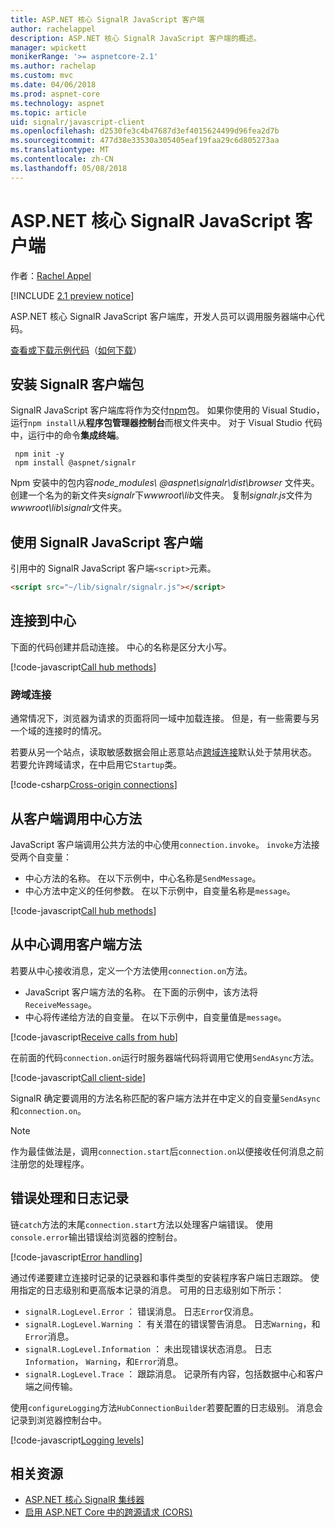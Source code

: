 ```yaml
---
title: ASP.NET 核心 SignalR JavaScript 客户端
author: rachelappel
description: ASP.NET 核心 SignalR JavaScript 客户端的概述。
manager: wpickett
monikerRange: '>= aspnetcore-2.1'
ms.author: rachelap
ms.custom: mvc
ms.date: 04/06/2018
ms.prod: aspnet-core
ms.technology: aspnet
ms.topic: article
uid: signalr/javascript-client
ms.openlocfilehash: d2530fe3c4b47687d3ef4015624499d96fea2d7b
ms.sourcegitcommit: 477d38e33530a305405eaf19faa29c6d805273aa
ms.translationtype: MT
ms.contentlocale: zh-CN
ms.lasthandoff: 05/08/2018
---
```

# <a name="aspnet-core-signalr-javascript-client"></a>ASP.NET 核心 SignalR JavaScript 客户端

作者：[Rachel Appel](http://twitter.com/rachelappel)

[!INCLUDE [2.1 preview notice](~/includes/2.1.md)]

ASP.NET 核心 SignalR JavaScript 客户端库，开发人员可以调用服务器端中心代码。

[查看或下载示例代码](https://github.com/aspnet/Docs/tree/live/aspnetcore/signalr/javascript-client/sample)（[如何下载](xref:tutorials/index#how-to-download-a-sample)）

## <a name="install-the-signalr-client-package"></a>安装 SignalR 客户端包

SignalR JavaScript 客户端库将作为交付[npm](https://www.npmjs.com/)包。 如果你使用的 Visual Studio，运行`npm install`从**程序包管理器控制台**而根文件夹中。 对于 Visual Studio 代码中，运行中的命令**集成终端**。

  ```console
   npm init -y
   npm install @aspnet/signalr
  ```

Npm 安装中的包内容*node_modules\\ @aspnet\signalr\dist\browser* 文件夹。 创建一个名为的新文件夹*signalr*下*wwwroot\\lib*文件夹。 复制*signalr.js*文件为*wwwroot\lib\signalr*文件夹。

## <a name="use-the-signalr-javascript-client"></a>使用 SignalR JavaScript 客户端

引用中的 SignalR JavaScript 客户端`<script>`元素。

```html
<script src="~/lib/signalr/signalr.js"></script>
```

## <a name="connect-to-a-hub"></a>连接到中心

下面的代码创建并启动连接。 中心的名称是区分大小写。

[!code-javascript[Call hub methods](javascript-client/sample/wwwroot/js/chat.js?range=9-12,28)]

### <a name="cross-origin-connections"></a>跨域连接

通常情况下，浏览器为请求的页面将同一域中加载连接。 但是，有一些需要与另一个域的连接时的情况。

若要从另一个站点，读取敏感数据会阻止恶意站点[跨域连接](xref:security/cors)默认处于禁用状态。 若要允许跨域请求，在中启用它`Startup`类。

[!code-csharp[Cross-origin connections](javascript-client/sample/Startup.cs?highlight=29-34,55)]

## <a name="call-hub-methods-from-client"></a>从客户端调用中心方法

JavaScript 客户端调用公共方法的中心使用`connection.invoke`。 `invoke`方法接受两个自变量：

* 中心方法的名称。 在以下示例中，中心名称是`SendMessage`。
* 中心方法中定义的任何参数。 在以下示例中，自变量名称是`message`。

[!code-javascript[Call hub methods](javascript-client/sample/wwwroot/js/chat.js?range=24)]

## <a name="call-client-methods-from-hub"></a>从中心调用客户端方法

若要从中心接收消息，定义一个方法使用`connection.on`方法。

* JavaScript 客户端方法的名称。 在下面的示例中，该方法将`ReceiveMessage`。
* 中心将传递给方法的自变量。 在以下示例中，自变量值是`message`。

[!code-javascript[Receive calls from hub](javascript-client/sample/wwwroot/js/chat.js?range=14-19)]

在前面的代码`connection.on`运行时服务器端代码将调用它使用`SendAsync`方法。

[!code-javascript[Call client-side](javascript-client/sample/hubs/chathub.cs?range=8-11)]

SignalR 确定要调用的方法名称匹配的客户端方法并在中定义的自变量`SendAsync`和`connection.on`。

> [!NOTE]
> 作为最佳做法是，调用`connection.start`后`connection.on`以便接收任何消息之前注册您的处理程序。

## <a name="error-handling-and-logging"></a>错误处理和日志记录

链`catch`方法的末尾`connection.start`方法以处理客户端错误。 使用`console.error`输出错误给浏览器的控制台。

[!code-javascript[Error handling](javascript-client/sample/wwwroot/js/chat.js?range=28)]

通过传递要建立连接时记录的记录器和事件类型的安装程序客户端日志跟踪。 使用指定的日志级别和更高版本记录的消息。 可用的日志级别如下所示：

* `signalR.LogLevel.Error` ： 错误消息。 日志`Error`仅消息。
* `signalR.LogLevel.Warning` ： 有关潜在的错误警告消息。 日志`Warning`，和`Error`消息。
* `signalR.LogLevel.Information` ： 未出现错误状态消息。 日志`Information`， `Warning`，和`Error`消息。
* `signalR.LogLevel.Trace` ： 跟踪消息。 记录所有内容，包括数据中心和客户端之间传输。

使用`configureLogging`方法`HubConnectionBuilder`若要配置的日志级别。 消息会记录到浏览器控制台中。

[!code-javascript[Logging levels](javascript-client/sample/wwwroot/js/chat.js?range=11)]

## <a name="related-resources"></a>相关资源

* [ASP.NET 核心 SignalR 集线器](xref:signalr/hubs)
* [启用 ASP.NET Core 中的跨源请求 (CORS)](xref:security/cors)